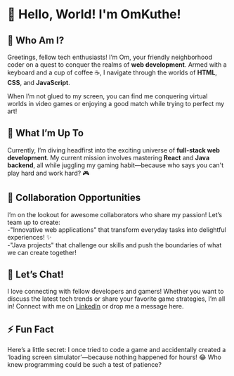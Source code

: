 # 👋 Hello, World! I'm OmKuthe! 

## 🌟 Who Am I?
Greetings, fellow tech enthusiasts! I’m Om, your friendly neighborhood coder on a quest to conquer the realms of **web development**. Armed with a keyboard and a cup of coffee ☕, I navigate through the worlds of **HTML**, **CSS**, and **JavaScript**. 

When I’m not glued to my screen, you can find me conquering virtual worlds in video games or enjoying a good match while trying to perfect my art!

## 🚀 What I’m Up To
Currently, I’m diving headfirst into the exciting universe of **full-stack web development**. My current mission involves mastering **React** and **Java backend**, all while juggling my gaming habit—because who says you can't play hard and work hard? 🎮

## 🤝 Collaboration Opportunities
I’m on the lookout for awesome collaborators who share my passion! Let’s team up to create:
<br>
-"Innovative web applications" that transform everyday tasks into delightful experiences! ✨
<br>
-"Java projects" that challenge our skills and push the boundaries of what we can create together!

## 💬 Let’s Chat!
I love connecting with fellow developers and gamers! Whether you want to discuss the latest tech trends or share your favorite game strategies, I’m all in! Connect with me on [LinkedIn](https://www.linkedin.com/in/om-kuthe-69484828a/) or drop me a message here. 

## ⚡ Fun Fact
Here’s a little secret: I once tried to code a game and accidentally created a ‘loading screen simulator’—because nothing happened for hours! 😂 Who knew programming could be such a test of patience?

<!---
OmKuthe/OmKuthe is a ✨ special ✨ repository because its `README.md` (this file) appears on your GitHub profile.
You can click the Preview link to take a look at your changes.
--->

